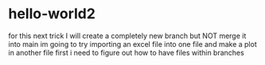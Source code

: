 # hello-world2
for this next trick I will create a completely new branch but NOT merge it into main
im going to try importing an excel file into one file
and make a plot in another file
first i need to figure out how to have files within branches
